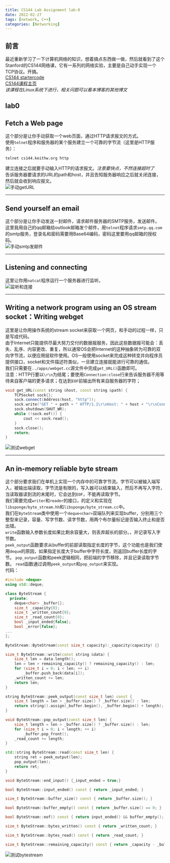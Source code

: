 ```yaml
---
title: CS144 Lab Assignment lab-0
date: 2022-02-27
tags: [network, C++]
categories: [Networking]
---
```


## 前言
最近重新学习了一下计算机网络的知识，想着搞点东西做一做，然后就看到了这个Stanford的CS144网络课，它有一系列的网络实验，主要是自己动手实现一个TCP协议。开搞。  
[CS144 startercode](https://github.com/cs144/sponge)  
[CS144课程主页](https://cs144.github.io/)  
*该课程在Linux系统下进行，相关问题可以看本博客的其他博文*

## lab0
## Fetch a Web page
这个部分是让你手动获取一个web页面，通过HTTP请求报文的方式。  
使用`telnet`程序和服务器的某个服务建立一个可靠的字节流（这里是HTTP服务）：  
```shell
telnet cs144.keithw.org http
```
建立连接之后就要手动输入HTTP的请求报文。*注意要快点，不然连接超时了*  
告诉服务器要请求的URL的path和host，并且告知服务器响应之后就关闭连接，然后就会收到响应报文。  
![](/post_images/posts/Networking/ "手动getURL")  

-----

## Send yourself an email
这个部分是让你手动发送一封邮件，请求邮件服务器的SMTP服务，发送邮件。  
这里我用自己的qq邮箱给outlook邮箱发个邮件，用`telnet`程序请求`smtp.qq.com`的smtp服务，登录名和密码需要用Base64编码，密码这里要用qq邮箱的授权码。  
![](/post_images/posts/Networking/ "手动smtp发邮件")

-----

## Listening and connecting
这里让你用`natcat`程序运行一个服务器进行监听。  
![](/post_images/posts/Networking/ "监听和连接")

-----

## Writing a network program using an OS stream socket：Writing webget
这里是让你用操作系统的stream socket来获取一个网页，和手动的过程一样，只是写成代码。  
由于Internet只能提供尽最大努力交付的数据报服务，因此这些数据报可能会：丢失、乱序、内容更改、重复，所以通常OS会把Internet的这种抽象转为可靠的双向字节流，以便应用层软件使用。OS一般使用socket来完成这种转变并向程序员提供接口，socket和文件描述符类似，一旦建立连接就能进行可靠的通信。  
我们只需要在`../apps/webget.cc`源文件中完成`get_URL()`函数即可。  
注意：HTTP行要以`\r\n`为结尾；要使用`Connection:close`行来告诉服务器不用等待来自客户端的更多请求；在达到`EOF`前输出所有来自服务器的字符；  
```cpp
void get_URL(const string &host, const string &path) {
    TCPSocket sock{};
    sock.connect(Address(host, "http"));
    sock.write("GET " + path + " HTTP/1.1\r\nHost: " + host + "\r\nConnection:close" + "\r\n\r\n");
    sock.shutdown(SHUT_WR);
    while (!sock.eof()) {
        cout << sock.read();
    }
    sock.close();
    return;
}
```
![](/post_images/posts/Networking/ "测试webget")  

-----

## An in-memory reliable byte stream
这个部分要求我们在单机上实现一个内存中的可靠字节流。字节可以被输入端写入，被输出端读取，字节流是有限的，写入器可以结束输入，然后不再写入字符，当读取器读到流的末尾时，它会达到`EOF`，不能再读取字节。  
我们需要完成`writer`和`reader`的接口，的定义和实现在`libsponge/byte_stream.hh`和`libsponge/byte_stream.cc`中。  
我们在`ByteStream`类中使用一个`deque<char>`双端队列来实现buffer，分别用三个整型来记录，容量、写字节数、读字节数，用两个布尔量标记是否输入终止和是否出错。  
`write`函数输入参数长度如果比剩余容量大，则丢弃超长的部分。，并记录写入字节数。  
`peek_output`函数要求从buffer的前部读取指定长度的字节，这个功能也是我们使用`deque`的原因，如果指定长度大于buffer中字符长度，则返回buffer长度的字节。
`pop_output`函数和peek逻辑相同，把前端的字节移除，并且记录读取字节数。
`read`函数通过调用`peek_output`和`pop_output`来实现。  
代码：  
```cpp
#include <deque>
using std::deque;

class ByteStream {
  private:
    deque<char> _buffer{};
    size_t _capacity{0};
    size_t _written_count{0};
    size_t _read_count{0};
    bool _input_ended{false};
    bool _error{false};
...
};

ByteStream::ByteStream(const size_t capacity):_capacity(capacity) {}

size_t ByteStream::write(const string &data) {
    size_t len = data.length();
    len = len > remaining_capacity() ? remaining_capacity() : len;
    for (size_t i = 0; i < len; ++ i)
        _buffer.push_back(data[i]);
    _written_count += len;
    return len;
}

string ByteStream::peek_output(const size_t len) const {
    size_t length = len > _buffer.size() ? _buffer.size() : len;
    return string().assign(_buffer.begin(), _buffer.begin() + length);
}

void ByteStream::pop_output(const size_t len) {
    size_t length = len > _buffer.size() ? _buffer.size() : len;
    for (size_t i = 0; i < length; ++ i)
        _buffer.pop_front();
    _read_count += length;
}

std::string ByteStream::read(const size_t len) {
    string ret = peek_output(len);
    pop_output(len);
    return ret;
}

void ByteStream::end_input() {_input_ended = true;}

bool ByteStream::input_ended() const { return _input_ended; }

size_t ByteStream::buffer_size() const { return _buffer.size(); }

bool ByteStream::buffer_empty() const { return _buffer.size() == 0; }

bool ByteStream::eof() const { return input_ended() && buffer_empty(); }

size_t ByteStream::bytes_written() const { return _written_count; }

size_t ByteStream::bytes_read() const { return _read_count; }

size_t ByteStream::remaining_capacity() const { return _capacity - _buffer.size(); }
```
![](/post_images/posts/Networking/ "测试bytestream")  